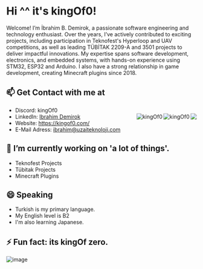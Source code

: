 # Hi ^^ it's kingOf0!

Welcome! I’m İbrahim B. Demirok, a passionate software engineering and technology enthusiast. Over the years, I’ve actively contributed to exciting projects, including participation in Teknofest's Hyperloop and UAV competitions, as well as leading TÜBİTAK 2209-A and 3501 projects to deliver impactful innovations. My expertise spans software development, electronics, and embedded systems, with hands-on experience using STM32, ESP32 and Arduino. I also have a strong relationship in game development, creating Minecraft plugins since 2018.
</img>

## 📫 Get Contact with me at
* Discord: kingOf0
* LinkedIn: [Ibrahim Demirok](https://www.linkedin.com/in/ibrahim-demirok-39452b223/ "") <img align="right" src="https://komarev.com/ghpvc/?username=kingOf0"><img align="right"  src="https://img.shields.io/github/followers/kingOf0" alt="kingOf0" /><img  align="right" src="https://img.shields.io/badge/favourite%20language-kotlin-blue" alt="kingOf0" />
* Website: https://kingof0.com/
* E-Mail Adress: ibrahim@uzaiteknoloji.com

## 🔭 I’m currently working on 'a lot of things'.                                        
 * Teknofest Projects
 * Tübitak Projects
 * Minecraft Plugins                                                                 

## 😄 Speaking
 * Turkish is my primary language.
 * My English level is B2
 * I'm also learning Japanese.

## ⚡ Fun fact: its kingOf zero.
![image](https://user-images.githubusercontent.com/44327892/141816160-943e4242-ba08-42e5-b35f-b401d6619554.png)

